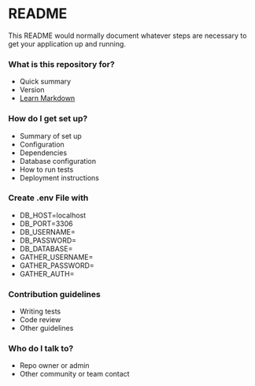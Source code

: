 # README #

This README would normally document whatever steps are necessary to get your application up and running.

### What is this repository for? ###

* Quick summary
* Version
* [Learn Markdown](https://bitbucket.org/tutorials/markdowndemo)

### How do I get set up? ###

* Summary of set up
* Configuration
* Dependencies
* Database configuration
* How to run tests
* Deployment instructions


### Create .env File with ###
* DB_HOST=localhost
* DB_PORT=3306
* DB_USERNAME=
* DB_PASSWORD=
* DB_DATABASE=
* GATHER_USERNAME=
* GATHER_PASSWORD=
* GATHER_AUTH=


### Contribution guidelines ###

* Writing tests
* Code review
* Other guidelines

### Who do I talk to? ###

* Repo owner or admin
* Other community or team contact